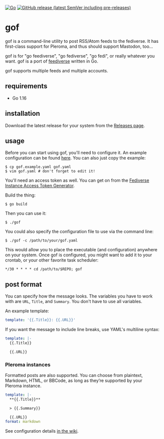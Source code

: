 [![Go](https://github.com/prplecake/gof/actions/workflows/go.yml/badge.svg)](https://github.com/prplecake/gof/actions/workflows/go.yml)
[![GitHub release (latest SemVer including pre-releases)](https://img.shields.io/github/v/release/prplecake/gof?include_prereleases)](https://github.com/prplecake/gof/releases/latest)


# gof

gof is a command-line utility to post RSS/Atom feeds to the fediverse.
It has first-class support for Pleroma, and thus should support Mastodon,
too...

gof is for "go feediverse", "go fediverse", "go fedi", or really
whatever you want. gof is a port of [feediverse][feediverse] written in
Go.

gof supports multiple feeds and multiple accounts.

[feediverse]: https://github.com/edsu/feediverse

## requirements

* Go 1.16

## installation

Download the latest release for your system from the
[Releases page](https://github.com/prplecake/gof/releases/latest).

## usage

Before you can start using gof, you'll need to configure it. An example
configuration can be found [here][config-blob]. You can also just copy
the example:

```
$ cp gof.example.yaml gof.yaml
$ vim gof.yaml # don't forget to edit it!
```

You'll need an access token as well. You can get on from the [Fediverse
Instance Access Token Generator][fediverse-access-token].

[fediverse-access-token]:https://tools.splat.soy/fediverse-access-token/

Build the thing:

```
$ go build
```

Then you can use it:

```
$ ./gof
```

You could also specify the configuration file to use via the command
line:

```
$ ./gof -c /path/to/your/gof.yaml
```

This would allow you to place the executable (and configuration)
anywhere on your system. Once gof is configured, you might want to add it to
your crontab, or your other favorite task scheduler:

```
*/30 * * * * cd /path/to/$REPO; gof
```

[config-blob]:https://github.com/prplecake/gof/blob/master/gof.example.yaml

## post format

You can specify how the message looks. The variables you have to work
with are `URL`, `Title`, and `Summary`. You don't have to use all
variables.

An example template:

```yaml
template: '{{.Title}}: {{.URL}}'
```

If you want the message to include line breaks, use YAML's multiline
syntax:

```yaml
template: |-
  {{.Title}}

  {{.URL}}
```

### Pleroma instances

Formatted posts are also supported. You can choose from plaintext,
Markdown, HTML, or BBCode, as long as they’re supported by your Pleroma
instance.

```yaml
template: |-
  **{{.Title}}**

  > {{.Summary}}

  {{.URL}}
format: markdown
```

See configuration details [in the wiki][wiki-formatting].

[wiki-formatting]:https://github.com/prplecake/gof/wiki/Configuration-Options#template
